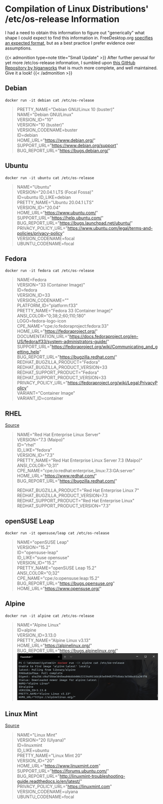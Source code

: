# Compilation of Linux Distributions' /etc/os-release Information


I had a need to obtain this information to figure out "generically" what shape I could expect to find this information in.
FreeDesktop.org [specifies an expected format](https://www.freedesktop.org/software/systemd/man/os-release.html), but as a best practice I prefer evidence over assumptions.

<!--more-->

{{< admonition type=note title="Small Update" >}}
After further perusal for yet more /etc/os-release information, I sumbled upon [this GitHub Repository by higanworks](https://github.com/higanworks/os_catalog) that is much more complete,
and well maintained. Give it a look!
{{< /admonition >}}

## Debian
`docker run -it debian cat /etc/os-release`
>PRETTY_NAME="Debian GNU/Linux 10 (buster)"  
>NAME="Debian GNU/Linux"  
>VERSION_ID="10"  
>VERSION="10 (buster)"  
>VERSION_CODENAME=buster  
>ID=debian  
>HOME_URL="https://www.debian.org/"  
>SUPPORT_URL="https://www.debian.org/support"  
>BUG_REPORT_URL="https://bugs.debian.org/"  

## Ubuntu
`docker run -it ubuntu cat /etc/os-release`
>NAME="Ubuntu"  
>VERSION="20.04.1 LTS (Focal Fossa)"  
>ID=ubuntu
>ID_LIKE=debian  
>PRETTY_NAME="Ubuntu 20.04.1 LTS"  
>VERSION_ID="20.04"  
>HOME_URL="https://www.ubuntu.com/"  
>SUPPORT_URL="https://help.ubuntu.com/"  
>BUG_REPORT_URL="https://bugs.launchpad.net/ubuntu/"  
>PRIVACY_POLICY_URL="https://www.ubuntu.com/legal/terms-and-policies/privacy-policy"  
>VERSION_CODENAME=focal  
>UBUNTU_CODENAME=focal  

## Fedora  
`docker run -it fedora cat /etc/os-release`
>NAME=Fedora  
>VERSION="33 (Container Image)"  
>ID=fedora  
>VERSION_ID=33  
>VERSION_CODENAME=""  
>PLATFORM_ID="platform:f33"  
>PRETTY_NAME="Fedora 33 (Container Image)"  
>ANSI_COLOR="0;38;2;60;110;180"  
>LOGO=fedora-logo-icon  
>CPE_NAME="cpe:/o:fedoraproject:fedora:33"  
>HOME_URL="https://fedoraproject.org/"  
>DOCUMENTATION_URL="https://docs.fedoraproject.org/en-US/fedora/f33/system-administrators-guide/"  
>SUPPORT_URL="https://fedoraproject.org/wiki/Communicating_and_getting_help"  
>BUG_REPORT_URL="https://bugzilla.redhat.com/"  
>REDHAT_BUGZILLA_PRODUCT="Fedora"  
>REDHAT_BUGZILLA_PRODUCT_VERSION=33  
>REDHAT_SUPPORT_PRODUCT="Fedora"  
>REDHAT_SUPPORT_PRODUCT_VERSION=33  
>PRIVACY_POLICY_URL="https://fedoraproject.org/wiki/Legal:PrivacyPolicy"  
>VARIANT="Container Image"  
>VARIANT_ID=container  

## RHEL
[Source](https://linuxconfig.org/how-to-check-redhat-version)  
>NAME="Red Hat Enterprise Linux Server"  
>VERSION="7.3 (Maipo)"  
>ID="rhel"  
>ID_LIKE="fedora"  
>VERSION_ID="7.3"  
>PRETTY_NAME="Red Hat Enterprise Linux Server 7.3 (Maipo)"  
>ANSI_COLOR="0;31"  
>CPE_NAME="cpe:/o:redhat:enterprise_linux:7.3:GA:server"  
>HOME_URL="https://www.redhat.com/"  
>BUG_REPORT_URL="https://bugzilla.redhat.com/"  
>  
>REDHAT_BUGZILLA_PRODUCT="Red Hat Enterprise Linux 7"  
>REDHAT_BUGZILLA_PRODUCT_VERSION=7.3  
>REDHAT_SUPPORT_PRODUCT="Red Hat Enterprise Linux"  
>REDHAT_SUPPORT_PRODUCT_VERSION="7.3"  

## openSUSE Leap
`docker run -it opensuse/leap cat /etc/os-release`  
>NAME="openSUSE Leap"  
>VERSION="15.2"  
>ID="opensuse-leap"  
>ID_LIKE="suse opensuse"  
>VERSION_ID="15.2"  
>PRETTY_NAME="openSUSE Leap 15.2"  
>ANSI_COLOR="0;32"  
>CPE_NAME="cpe:/o:opensuse:leap:15.2"  
>BUG_REPORT_URL="https://bugs.opensuse.org"  
>HOME_URL="https://www.opensuse.org/"  

## Alpine  
`docker run -it alpine cat /etc/os-release`  
>NAME="Alpine Linux"  
>ID=alpine  
>VERSION_ID=3.13.0  
>PRETTY_NAME="Alpine Linux v3.13"  
>HOME_URL="https://alpinelinux.org/"  
>BUG_REPORT_URL="https://bugs.alpinelinux.org/"  
![](docker-is-awesome-preview.png)
## Linux Mint
[Source](https://www.tecmint.com/upgrade-to-linux-mint-20/)  
>NAME="Linux Mint"  
>VERSION="20 (Ulyana)"  
>ID=linuxmint  
>ID_LIKE=ubuntu  
>PRETTY_NAME="Linux Mint 20"  
>VERSION_ID="20"  
>HOME_URL="https://www.linuxmint.com"  
>SUPPORT_URL="https://forums.ubuntu.com/"  
>BUG_REPORT_URL="http://linuxmint-troubleshooting-guide.readthedocs.io/en/latest/"  
>PRIVACY_POLICY_URL="https://linuxmint.com"  
>VERSION_CODENAME=ulyana  
>UBUNTU_CODENAME=focal  
